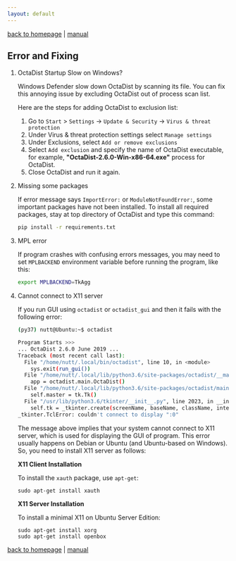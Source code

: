 ```yaml
---
layout: default
---
```

[back to homepage](./) | [manual](./manual.md)

## Error and Fixing

1. OctaDist Startup Slow on Windows? 

   Windows Defender slow down OctaDist by scanning its file.
   You can fix this annoying issue by excluding OctaDist out of process scan list.
   
   Here are the steps for adding OctaDist to exclusion list:

   1. Go to `Start` > `Settings` -> `Update & Security` -> `Virus & threat protection`
   2. Under Virus & threat protection settings select `Manage settings`
   3. Under Exclusions, select `Add or remove exclusions`
   4. Select `Add exclusion` and specify the name of OctaDist executable, for example, 
      **"OctaDist-2.6.0-Win-x86-64.exe"** process for OctaDist. 
   5. Close OctaDist and run it again.

2. Missing some packages

   If error message says `ImportError:` or `ModuleNotFoundError:`, some important packages have not been installed. 
   To install all required packages, stay at top directory of OctaDist and type this command:
   ```sh
   pip install -r requirements.txt
   ```

3. MPL error

   If program crashes with confusing errors messages, you may need to set `MPLBACKEND` environment variable 
   before running the program, like this:
   ```sh
   export MPLBACKEND=TkAgg
   ```
   
4. Cannot connect to X11 server

   If you run GUI using `octadist` or `octadist_gui` and then it fails with the following error:

   ```sh
   (py37) nutt@Ubuntu:~$ octadist
   
   Program Starts >>>
   ... OctaDist 2.6.0 June 2019 ...
   Traceback (most recent call last):
     File "/home/nutt/.local/bin/octadist", line 10, in <module>
       sys.exit(run_gui())
     File "/home/nutt/.local/lib/python3.6/site-packages/octadist/__main__.py", line 35, in run_gui
       app = octadist.main.OctaDist()
     File "/home/nutt/.local/lib/python3.6/site-packages/octadist/main.py", line 68, in __init__
       self.master = tk.Tk()
     File "/usr/lib/python3.6/tkinter/__init__.py", line 2023, in __init__
       self.tk = _tkinter.create(screenName, baseName, className, interactive, wantobjects, useTk, sync, use)
   _tkinter.TclError: couldn't connect to display ":0"
   ```

    The message above implies that your system cannot connect to X11 server, 
    which is used for displaying the GUI of program.
    This error usually happens on Debian or Ubuntu (and Ubuntu-based on Windows). 
    So, you need to install X11 server as follows: 
    
    **X11 Client Installation**

    To install the `xauth` package, use `apt-get`:
    ```
    sudo apt-get install xauth
    ```

    **X11 Server Installation**
    
    To install a minimal X11 on Ubuntu Server Edition:
    ```
    sudo apt-get install xorg
    sudo apt-get install openbox
    ```
    
[back to homepage](./) | [manual](./manual.md)
